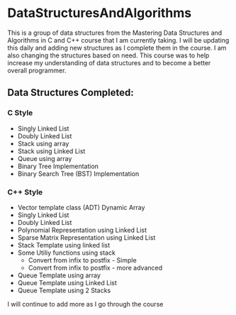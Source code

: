 # DataStructuresAndAlgorithms
This is a group of data structures from the Mastering Data Structures and Algorithms in C and C++ course that I am currently taking. I will be updating this daily and adding new structures as I complete them in the course. I am also changing the structures based on need.  This course was to help increase my understanding of data structures and to become a better overall programmer.

## Data Structures Completed:
### C Style
*    Singly Linked List
*    Doubly Linked List
*    Stack using array
*    Stack using Linked List
*    Queue using array
*    Binary Tree Implementation
*    Binary Search Tree (BST) Implementation

### C++ Style
*    Vector template class (ADT) Dynamic Array
*    Singly Linked List
*    Doubly Linked List
*    Polynomial Representation using Linked List
*    Sparse Matrix Representation using Linked List
*    Stack Template using linked list
*    Some Utiliy functions using stack
     * Convert from infix to postfix - Simple
     * Convert from infix to postfix - more advanced
*    Queue Template using array
*    Queue Template using Linked List
*    Queue Template using 2 Stacks

I will continue to add more as I go through the course
